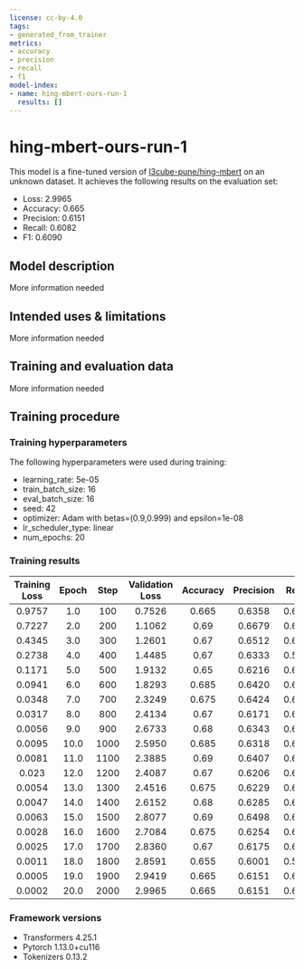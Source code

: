 ```yaml
---
license: cc-by-4.0
tags:
- generated_from_trainer
metrics:
- accuracy
- precision
- recall
- f1
model-index:
- name: hing-mbert-ours-run-1
  results: []
---
```


<!-- This model card has been generated automatically according to the information the Trainer had access to. You
should probably proofread and complete it, then remove this comment. -->

# hing-mbert-ours-run-1

This model is a fine-tuned version of [l3cube-pune/hing-mbert](https://huggingface.co/l3cube-pune/hing-mbert) on an unknown dataset.
It achieves the following results on the evaluation set:
- Loss: 2.9965
- Accuracy: 0.665
- Precision: 0.6151
- Recall: 0.6082
- F1: 0.6090

## Model description

More information needed

## Intended uses & limitations

More information needed

## Training and evaluation data

More information needed

## Training procedure

### Training hyperparameters

The following hyperparameters were used during training:
- learning_rate: 5e-05
- train_batch_size: 16
- eval_batch_size: 16
- seed: 42
- optimizer: Adam with betas=(0.9,0.999) and epsilon=1e-08
- lr_scheduler_type: linear
- num_epochs: 20

### Training results

| Training Loss | Epoch | Step | Validation Loss | Accuracy | Precision | Recall | F1     |
|:-------------:|:-----:|:----:|:---------------:|:--------:|:---------:|:------:|:------:|
| 0.9757        | 1.0   | 100  | 0.7526          | 0.665    | 0.6358    | 0.6149 | 0.5854 |
| 0.7227        | 2.0   | 200  | 1.1062          | 0.69     | 0.6679    | 0.6031 | 0.6025 |
| 0.4345        | 3.0   | 300  | 1.2601          | 0.67     | 0.6512    | 0.6031 | 0.6001 |
| 0.2738        | 4.0   | 400  | 1.4485          | 0.67     | 0.6333    | 0.5968 | 0.6050 |
| 0.1171        | 5.0   | 500  | 1.9132          | 0.65     | 0.6216    | 0.6170 | 0.5944 |
| 0.0941        | 6.0   | 600  | 1.8293          | 0.685    | 0.6420    | 0.6439 | 0.6409 |
| 0.0348        | 7.0   | 700  | 2.3249          | 0.675    | 0.6424    | 0.6386 | 0.6384 |
| 0.0317        | 8.0   | 800  | 2.4134          | 0.67     | 0.6171    | 0.6120 | 0.6128 |
| 0.0056        | 9.0   | 900  | 2.6733          | 0.68     | 0.6343    | 0.6313 | 0.6300 |
| 0.0095        | 10.0  | 1000 | 2.5950          | 0.685    | 0.6318    | 0.6289 | 0.6295 |
| 0.0081        | 11.0  | 1100 | 2.3885          | 0.69     | 0.6407    | 0.6434 | 0.6410 |
| 0.023         | 12.0  | 1200 | 2.4087          | 0.67     | 0.6206    | 0.6231 | 0.6212 |
| 0.0054        | 13.0  | 1300 | 2.4516          | 0.675    | 0.6229    | 0.6227 | 0.6128 |
| 0.0047        | 14.0  | 1400 | 2.6152          | 0.68     | 0.6285    | 0.6256 | 0.6263 |
| 0.0063        | 15.0  | 1500 | 2.8077          | 0.69     | 0.6498    | 0.6281 | 0.6309 |
| 0.0028        | 16.0  | 1600 | 2.7084          | 0.675    | 0.6254    | 0.6214 | 0.6207 |
| 0.0025        | 17.0  | 1700 | 2.8360          | 0.67     | 0.6175    | 0.6128 | 0.6145 |
| 0.0011        | 18.0  | 1800 | 2.8591          | 0.655    | 0.6001    | 0.5958 | 0.5971 |
| 0.0005        | 19.0  | 1900 | 2.9419          | 0.665    | 0.6151    | 0.6082 | 0.6090 |
| 0.0002        | 20.0  | 2000 | 2.9965          | 0.665    | 0.6151    | 0.6082 | 0.6090 |


### Framework versions

- Transformers 4.25.1
- Pytorch 1.13.0+cu116
- Tokenizers 0.13.2
